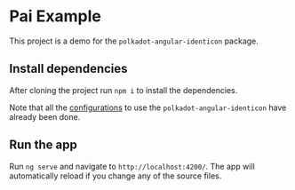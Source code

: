 # Pai Example

This project is a demo for the `polkadot-angular-identicon` package.

## Install dependencies

After cloning the project run `npm i` to install the dependencies.

Note that all the [configurations](https://github.com/RidOne-technologies/polkadot-angular-identicon) to use the `polkadot-angular-identicon` have already been done.

## Run the app

Run `ng serve` and  navigate to `http://localhost:4200/`. The app will automatically reload if you change any of the source files.
